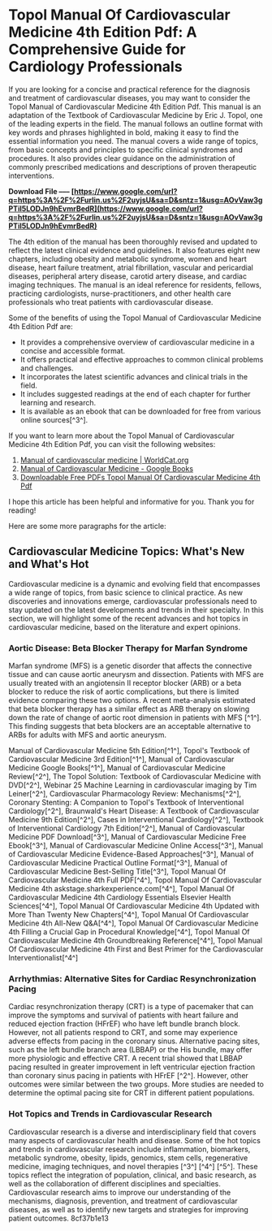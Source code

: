 # Topol Manual Of Cardiovascular Medicine 4th Edition Pdf: A Comprehensive Guide for Cardiology Professionals
  
If you are looking for a concise and practical reference for the diagnosis and treatment of cardiovascular diseases, you may want to consider the Topol Manual of Cardiovascular Medicine 4th Edition Pdf. This manual is an adaptation of the Textbook of Cardiovascular Medicine by Eric J. Topol, one of the leading experts in the field. The manual follows an outline format with key words and phrases highlighted in bold, making it easy to find the essential information you need. The manual covers a wide range of topics, from basic concepts and principles to specific clinical syndromes and procedures. It also provides clear guidance on the administration of commonly prescribed medications and descriptions of proven therapeutic interventions.
 
**Download File ––– [https://www.google.com/url?q=https%3A%2F%2Furlin.us%2F2uyjsU&sa=D&sntz=1&usg=AOvVaw3gPTil5LODJn9hEvmrBedR](https://www.google.com/url?q=https%3A%2F%2Furlin.us%2F2uyjsU&sa=D&sntz=1&usg=AOvVaw3gPTil5LODJn9hEvmrBedR)**


  
The 4th edition of the manual has been thoroughly revised and updated to reflect the latest clinical evidence and guidelines. It also features eight new chapters, including obesity and metabolic syndrome, women and heart disease, heart failure treatment, atrial fibrillation, vascular and pericardial diseases, peripheral artery disease, carotid artery disease, and cardiac imaging techniques. The manual is an ideal reference for residents, fellows, practicing cardiologists, nurse-practitioners, and other health care professionals who treat patients with cardiovascular disease.
  
Some of the benefits of using the Topol Manual of Cardiovascular Medicine 4th Edition Pdf are:
 
- It provides a comprehensive overview of cardiovascular medicine in a concise and accessible format.
- It offers practical and effective approaches to common clinical problems and challenges.
- It incorporates the latest scientific advances and clinical trials in the field.
- It includes suggested readings at the end of each chapter for further learning and research.
- It is available as an ebook that can be downloaded for free from various online sources[^3^].

If you want to learn more about the Topol Manual of Cardiovascular Medicine 4th Edition Pdf, you can visit the following websites:

1. [Manual of cardiovascular medicine | WorldCat.org](https://www.worldcat.org/title/manual-of-cardiovascular-medicine/oclc/820121281)
2. [Manual of Cardiovascular Medicine - Google Books](https://books.google.com/books/about/Manual_of_Cardiovascular_Medicine.html?id=7VsLZG7JgFgC)
3. [Downloadable Free PDFs Topol Manual Of Cardiovascular Medicine 4th Pdf](https://irb.aurora.edu/Book/education/Topol-Manual-Of-Cardiovascular-Medicine-4th.pdf?lang=en)

I hope this article has been helpful and informative for you. Thank you for reading!

Here are some more paragraphs for the article:
  
## Cardiovascular Medicine Topics: What's New and What's Hot
  
Cardiovascular medicine is a dynamic and evolving field that encompasses a wide range of topics, from basic science to clinical practice. As new discoveries and innovations emerge, cardiovascular professionals need to stay updated on the latest developments and trends in their specialty. In this section, we will highlight some of the recent advances and hot topics in cardiovascular medicine, based on the literature and expert opinions.
  
### Aortic Disease: Beta Blocker Therapy for Marfan Syndrome
  
Marfan syndrome (MFS) is a genetic disorder that affects the connective tissue and can cause aortic aneurysm and dissection. Patients with MFS are usually treated with an angiotensin II receptor blocker (ARB) or a beta blocker to reduce the risk of aortic complications, but there is limited evidence comparing these two options. A recent meta-analysis estimated that beta blocker therapy has a similar effect as ARB therapy on slowing down the rate of change of aortic root dimension in patients with MFS [^1^]. This finding suggests that beta blockers are an acceptable alternative to ARBs for adults with MFS and aortic aneurysm.
 
Manual of Cardiovascular Medicine 5th Edition[^1^],  Topol's Textbook of Cardiovascular Medicine 3rd Edition[^1^],  Manual of Cardiovascular Medicine Google Books[^1^],  Manual of Cardiovascular Medicine Review[^2^],  The Topol Solution: Textbook of Cardiovascular Medicine with DVD[^2^],  Webinar 25 Machine Learning in cardiovascular imaging by Tim Leiner[^2^],  Cardiovascular Pharmacology Review: Mechanisms[^2^],  Coronary Stenting: A Companion to Topol's Textbook of Interventional Cardiology[^2^],  Braunwald's Heart Disease: A Textbook of Cardiovascular Medicine 9th Edition[^2^],  Cases in Interventional Cardiology[^2^],  Textbook of Interventional Cardiology 7th Edition[^2^],  Manual of Cardiovascular Medicine PDF Download[^3^],  Manual of Cardiovascular Medicine Free Ebook[^3^],  Manual of Cardiovascular Medicine Online Access[^3^],  Manual of Cardiovascular Medicine Evidence-Based Approaches[^3^],  Manual of Cardiovascular Medicine Practical Outline Format[^3^],  Manual of Cardiovascular Medicine Best-Selling Title[^3^],  Topol Manual Of Cardiovascular Medicine 4th Full PDF[^4^],  Topol Manual Of Cardiovascular Medicine 4th askstage.sharkexperience.com[^4^],  Topol Manual Of Cardiovascular Medicine 4th Cardiology Essentials Elsevier Health Sciences[^4^],  Topol Manual Of Cardiovascular Medicine 4th Updated with More Than Twenty New Chapters[^4^],  Topol Manual Of Cardiovascular Medicine 4th All-New Q&A[^4^],  Topol Manual Of Cardiovascular Medicine 4th Filling a Crucial Gap in Procedural Knowledge[^4^],  Topol Manual Of Cardiovascular Medicine 4th Groundbreaking Reference[^4^],  Topol Manual Of Cardiovascular Medicine 4th First and Best Primer for the Cardiovascular Interventionalist[^4^]
  
### Arrhythmias: Alternative Sites for Cardiac Resynchronization Pacing
  
Cardiac resynchronization therapy (CRT) is a type of pacemaker that can improve the symptoms and survival of patients with heart failure and reduced ejection fraction (HFrEF) who have left bundle branch block. However, not all patients respond to CRT, and some may experience adverse effects from pacing in the coronary sinus. Alternative pacing sites, such as the left bundle branch area (LBBAP) or the His bundle, may offer more physiologic and effective CRT. A recent trial showed that LBBAP pacing resulted in greater improvement in left ventricular ejection fraction than coronary sinus pacing in patients with HFrEF [^2^]. However, other outcomes were similar between the two groups. More studies are needed to determine the optimal pacing site for CRT in different patient populations.
  
### Hot Topics and Trends in Cardiovascular Research
  
Cardiovascular research is a diverse and interdisciplinary field that covers many aspects of cardiovascular health and disease. Some of the hot topics and trends in cardiovascular research include inflammation, biomarkers, metabolic syndrome, obesity, lipids, genomics, stem cells, regenerative medicine, imaging techniques, and novel therapies [^3^] [^4^] [^5^]. These topics reflect the integration of population, clinical, and basic research, as well as the collaboration of different disciplines and specialties. Cardiovascular research aims to improve our understanding of the mechanisms, diagnosis, prevention, and treatment of cardiovascular diseases, as well as to identify new targets and strategies for improving patient outcomes.
 8cf37b1e13
 
